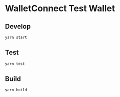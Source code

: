 # WalletConnect Test Wallet

## Develop

```bash
yarn start
```

## Test

```bash
yarn test
```

## Build

```bash
yarn build
```
